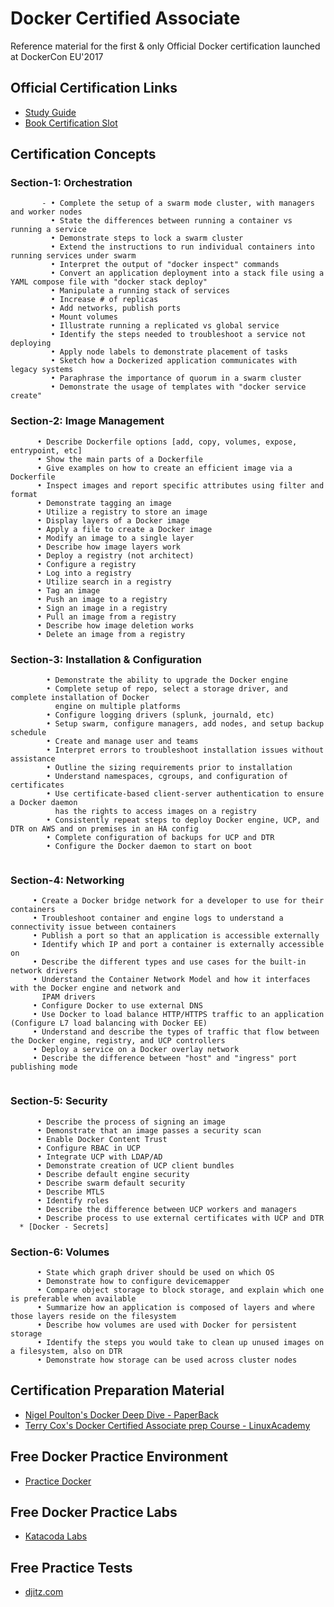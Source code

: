 # Docker Certified Associate
Reference material for the first & only Official Docker certification launched at DockerCon EU'2017


## Official Certification Links

  * [Study Guide](https://training.mirantis.com/wp-content/uploads/2020/10/Docker-Study-Guide_v1.5-October.pdf)
  * [Book Certification Slot](https://prod.examity.com/docker/)
  
## Certification Concepts

### Section-1: Orchestration

  ```
         - • Complete the setup of a swarm mode cluster, with managers and worker nodes
           • State the differences between running a container vs running a service
           • Demonstrate steps to lock a swarm cluster
           • Extend the instructions to run individual containers into running services under swarm
           • Interpret the output of "docker inspect" commands
           • Convert an application deployment into a stack file using a YAML compose file with "docker stack deploy"
           • Manipulate a running stack of services
           • Increase # of replicas
           • Add networks, publish ports
           • Mount volumes
           • Illustrate running a replicated vs global service
           • Identify the steps needed to troubleshoot a service not deploying
           • Apply node labels to demonstrate placement of tasks
           • Sketch how a Dockerized application communicates with legacy systems
           • Paraphrase the importance of quorum in a swarm cluster
           • Demonstrate the usage of templates with "docker service create" 
  ```
  
  
### Section-2: Image Management
 
          • Describe Dockerfile options [add, copy, volumes, expose, entrypoint, etc]
          • Show the main parts of a Dockerfile
          • Give examples on how to create an efficient image via a Dockerfile
          • Inspect images and report specific attributes using filter and format
          • Demonstrate tagging an image
          • Utilize a registry to store an image
          • Display layers of a Docker image
          • Apply a file to create a Docker image
          • Modify an image to a single layer
          • Describe how image layers work
          • Deploy a registry (not architect)
          • Configure a registry
          • Log into a registry
          • Utilize search in a registry
          • Tag an image
          • Push an image to a registry
          • Sign an image in a registry
          • Pull an image from a registry
          • Describe how image deletion works
          • Delete an image from a registry


### Section-3: Installation & Configuration
```
        • Demonstrate the ability to upgrade the Docker engine
        • Complete setup of repo, select a storage driver, and complete installation of Docker
          engine on multiple platforms
        • Configure logging drivers (splunk, journald, etc)
        • Setup swarm, configure managers, add nodes, and setup backup schedule
        • Create and manage user and teams
        • Interpret errors to troubleshoot installation issues without assistance
        • Outline the sizing requirements prior to installation
        • Understand namespaces, cgroups, and configuration of certificates
        • Use certificate-based client-server authentication to ensure a Docker daemon 
          has the rights to access images on a registry
        • Consistently repeat steps to deploy Docker engine, UCP, and DTR on AWS and on premises in an HA config
        • Complete configuration of backups for UCP and DTR
        • Configure the Docker daemon to start on boot
  
  ```

### Section-4: Networking
 ```
      • Create a Docker bridge network for a developer to use for their containers
      • Troubleshoot container and engine logs to understand a connectivity issue between containers
      • Publish a port so that an application is accessible externally
      • Identify which IP and port a container is externally accessible on
      • Describe the different types and use cases for the built-in network drivers
      • Understand the Container Network Model and how it interfaces with the Docker engine and network and
        IPAM drivers
      • Configure Docker to use external DNS
      • Use Docker to load balance HTTP/HTTPS traffic to an application (Configure L7 load balancing with Docker EE)
      • Understand and describe the types of traffic that flow between the Docker engine, registry, and UCP controllers
      • Deploy a service on a Docker overlay network
      • Describe the difference between "host" and "ingress" port publishing mode
  
  ```
  
### Section-5: Security
```
      • Describe the process of signing an image
      • Demonstrate that an image passes a security scan
      • Enable Docker Content Trust
      • Configure RBAC in UCP
      • Integrate UCP with LDAP/AD
      • Demonstrate creation of UCP client bundles
      • Describe default engine security
      • Describe swarm default security
      • Describe MTLS
      • Identify roles
      • Describe the difference between UCP workers and managers
      • Describe process to use external certificates with UCP and DTR
  * [Docker - Secrets] 
 ```
 
### Section-6: Volumes
```
      • State which graph driver should be used on which OS
      • Demonstrate how to configure devicemapper
      • Compare object storage to block storage, and explain which one is preferable when available
      • Summarize how an application is composed of layers and where those layers reside on the filesystem
      • Describe how volumes are used with Docker for persistent storage
      • Identify the steps you would take to clean up unused images on a filesystem, also on DTR
      • Demonstrate how storage can be used across cluster nodes
```

## Certification Preparation Material

  * [Nigel Poulton's Docker Deep Dive - PaperBack](https://www.amazon.com/Docker-Deep-Dive-Nigel-Poulton-ebook/dp/B01LXWQUFF)
  * [Terry Cox's Docker Certified Associate prep Course - LinuxAcademy](https://linuxacademy.com/linux/training/course/name/docker-certified-associate-prep-course)
  
## Free Docker Practice Environment

  * [Practice Docker](https://labs.play-with-docker.com/)
  
## Free Docker Practice Labs

  * [Katacoda Labs](https://www.katacoda.com/courses/docker)
  
## Free Practice Tests
    
  * [djitz.com](https://djitz.com/certification/docker-certified-associate-dca-test-review-questions-set-9-security/)
  
 

